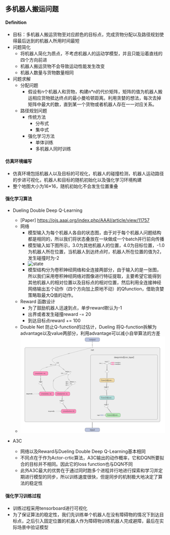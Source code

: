 ## 多机器人搬运问题

#### Definition

- 目标：多机器人搬运货物至对应颜色的目标点，完成货物分配以及路径规划使得最后达到的机器人所用时间最短
- 问题简化
  - 将机器人简化为质点，不考虑机器人的运动学模型，并且只能沿着直线的四个方向前进
  - 机器人搬运货物不会导致运动性能发生改变
  - 机器人数量与货物数量相同
- 问题求解
  - 分配问题
    - 假设有n个机器人和货物，构建n*n的代价矩阵，矩阵的值为机器人搬运相应货物抵达终点的最小曼哈顿距离。利用贪婪的想法，每次去掉矩阵中最大的数，直到某一个货物或者机器人存在一一对应关系。
  - 路径规划问题
    - 传统方法
      - 分布式
      - 集中式
    - 强化学习方法
      - 单体训练
      - 多机器人同时训练

#### 仿真环境编写

- 仿真环境包括机器人以及目标的可视化，机器人的碰撞检测，机器人运动路径的步进可视化，机器人和目标的随机初始化以及强化学习环境构建
- 整个地图大小为16*16，随机初始化不会发生位置重叠

#### 强化学习算法

- Dueling Double Deep Q-Learning
  - [Paper] https://ojs.aaai.org/index.php/AAAI/article/view/11757
  - 网络
    - 模型输入为每个机器人各自的状态图，由于对于每个机器人问题结构都是相同的，所以我们将状态叠放在一块做成一个batch并行前向传播
    - 模型输入如下图所示，3.0为其他机器人的位置，4.0为目标位置，-1.0为机器人所在位置，当机器人到达终点时，机器人所在位置的值为2，发生碰撞时为-2
    - ![state](/home/czk119/Desktop/system-operation/MATP-solver/image/state.png)
    - 模型结构分为卷积神经网络和全连接两部分，由于输入的是一张图，所以我们采用卷积神经网络对图像进行特征提取，主要希望它能得到其他机器人的相对位置以及目标点的相对位置，然后利用全连接神经网络输出五个动作（四个方向加上原地不动）的Qfunction，借助贪婪策略取最大Q值的动作。
  - Reward 函数设计
    - 为了鼓励机器人迅速到点，单步reward默认为-1
    - 出界或者发生碰撞reward -= 20
    - 到达目标点reward += 100
  - Double Net 防止Q-function的过估计，Dueling 将Q-function拆解为advantage以及value两部分，利用advantage可以减小自举算法的方差
  - ![dqn_net](./image/dqn_net.png)

- A3C
  - 网络以及Reward与Dueling Double Deep Q-Learning基本相同
  - 不同点在于作为Actor-crtic算法，A3C输出的动作概率，它和DQN所要拟合的目标并不相同。因此它的loss function也与DQN不同
  - 此外A3C最大的优势在于通过同时跑多个进程并行地进行探索和学习并定期进行模型的同步，所以训练速度很快，但是同步的机制极大地决定了算法的稳定性

#### 强化学习训练过程

- 训练过程采用tensorboard进行可视化
- 为了保证算法的稳定性，我们先训练单个机器人在没有障碍物的情况下到达目标点，之后引入固定位置的机器人作为障碍物训练机器人完成避障，最后在实际场景中验证模型